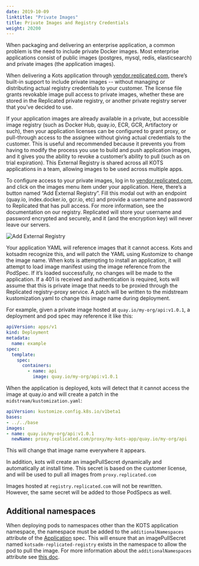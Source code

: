 ```yaml
---
date: 2019-10-09
linktitle: "Private Images"
title: Private Images and Registry Credentials
weight: 20200
---
```


When packaging and delivering an enterprise application, a common problem is the need to include private Docker images. 
Most enterprise applications consist of public images (postgres, mysql, redis, elasticsearch) and private images (the application images).

When delivering a Kots application through [vendor.replicated.com](https://vendor.replicated.com), there’s built-in support to include private images -- without managing or distributing actual registry credentials to your customer. 
The license file grants revokable image pull access to private images, whether these are stored in the Replicated private registry, or another private registry server that you’ve decided to use.

If your application images are already available in a private, but accessible image registry (such as Docker Hub, quay.io, ECR, GCR, Artifactory or such), then your application licenses can be configured to grant proxy, or pull-through access to the assignee without giving actual credentials to the customer. 
This is useful and recommended because it prevents you from having to modify the process you use to build and push application images, and it gives you the ability to revoke a customer’s ability to pull (such as on trial expiration). 
This External Registry is shared across all KOTS applications in a team, allowing images to be used across multiple apps.

To configure access to your private images, log in to [vendor.replicated.com](https://vendor.replicated.com), and click on the images menu item under your application. 
Here, there’s a button named “Add External Registry”. 
Fill this modal out with an endpoint (quay.io, index.docker.io, gcr.io, etc) and provide a username and password to Replicated that has pull access. 
For more information, see the documentation on our registry. 
Replicated will store your username and password encrypted and securely, and it (and the encryption key) will never leave our servers.

![Add External Registry](/images/add-external-registry.png)

Your application YAML will reference images that it cannot access. 
Kots and kotsadm recognize this, and will patch the YAML using Kustomize to change the image name. 
When kots is attempting to install an application, it will attempt to load image manifest using the image reference from the PodSpec. 
If it’s loaded successfully, no changes will be made to the application. 
If a 401 is received and authentication is required, kots will assume that this is private image that needs to be proxied through the Replicated registry-proxy service. 
A patch will be written to the midstream kustomization.yaml to change this image name during deployment.

For example, given a private image hosted at `quay.io/my-org/api:v1.0.1`, a deployment and pod spec may reference it like this:

```yaml
apiVersion: apps/v1
kind: Deployment
metadata:
  name: example
spec:
  template:
    spec:
      containers:
        - name: api
          image: quay.io/my-org/api:v1.0.1
```

When the application is deployed, kots will detect that it cannot access the image at quay.io and will create a patch in the `midstream/kustomization.yaml`:

```yaml
apiVersion: kustomize.config.k8s.io/v1beta1
bases:
- ../../base
images:
- name: quay.io/my-org/api:v1.0.1
  newName: proxy.replicated.com/proxy/my-kots-app/quay.io/my-org/api
```

This will change that image name everywhere it appears.

In addition, kots will create an imagePullSecret dynamically and automatically at install time. 
This secret is based on the customer license, and will be used to pull all images from `proxy.replicated.com`

Images hosted at `registry.replicated.com` will not be rewritten.  
However, the same secret will be added to those PodSpecs as well.

## Additional namespaces

When deploying pods to namespaces other than the KOTS application namespace, the namespace must be added to the `additionalNamespaces` attribute of the [Application](/reference/v1beta1/application/) spec. This will ensure that an imagePullSecret named `kotsadm-replicated-registry` exists in the namespace to allow the pod to pull the image. For more information about the `additionalNamespaces` attribute see [this doc](/vendor/operators/additional-namespaces/).
